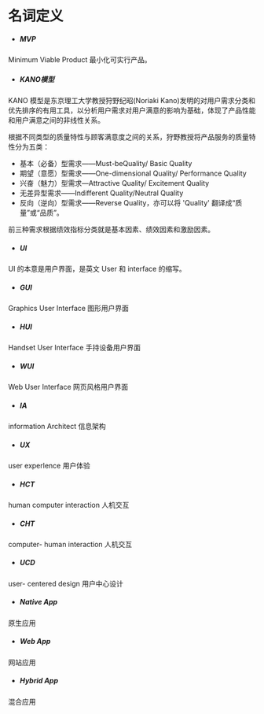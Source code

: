 # 名词定义

* ##### MVP

Minimum Viable Product 最小化可实行产品。

* ##### KANO模型

KANO 模型是东京理工大学教授狩野纪昭\(Noriaki Kano\)发明的对用户需求分类和优先排序的有用工具，以分析用户需求对用户满意的影响为基础，体现了产品性能和用户满意之间的非线性关系。

根据不同类型的质量特性与顾客满意度之间的关系，狩野教授将产品服务的质量特性分为五类：

* 基本（必备）型需求——Must-beQuality/ Basic Quality
* 期望（意愿）型需求——One-dimensional Quality/ Performance Quality
* 兴奋（魅力）型需求—Attractive Quality/ Excitement Quality
* 无差异型需求——Indifferent Quality/Neutral Quality
* 反向（逆向）型需求——Reverse Quality，亦可以将 'Quality' 翻译成“质量”或“品质”。

前三种需求根据绩效指标分类就是基本因素、绩效因素和激励因素。

* ##### UI

UI 的本意是用户界面，是英文 User 和 interface 的缩写。

* ##### GUI

Graphics User Interface 图形用户界面

* ##### HUI

Handset User Interface 手持设备用户界面

* ##### WUI

Web User Interface 网页风格用户界面

* ##### IA

information Architect 信息架构

* ##### UX

user experlence 用户体验

* ##### HCT

human computer interaction 人机交互

* ##### CHT

computer- human interaction 人机交互

* ##### UCD

user- centered design 用户中心设计

* ##### Native App

原生应用

* ##### Web App

网站应用

* ##### Hybrid App

混合应用

